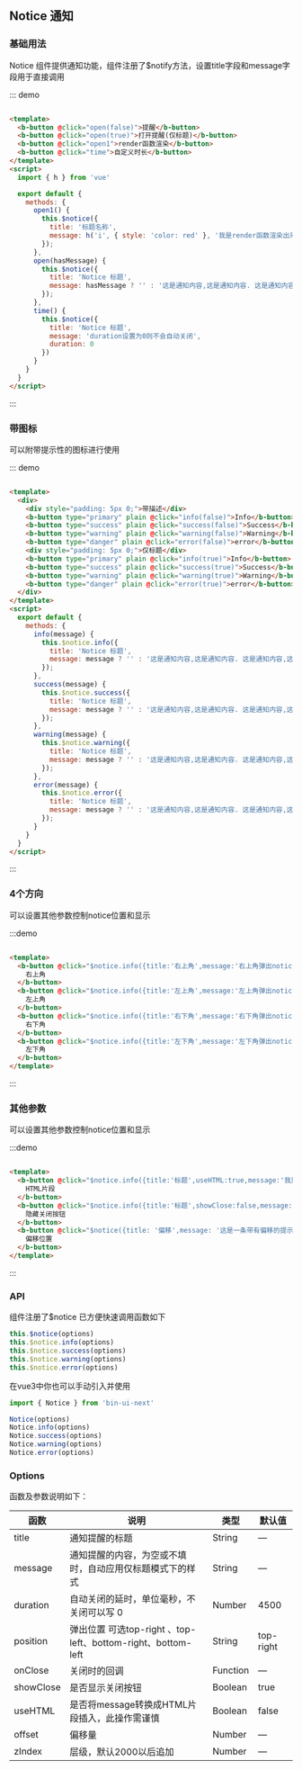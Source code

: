 ## Notice 通知

<div class="global-anchor">
  <b-anchor :scroll-offset="100">
    <b-anchor-link href="#ji-chu-yong-fa" title="基础用法"></b-anchor-link>
    <b-anchor-link href="#dai-tu-biao" title="带图标"></b-anchor-link>
    <b-anchor-link href="#4ge-fang-xiang" title="4个方向"></b-anchor-link>
    <b-anchor-link href="#qi-ta-can-shu" title="其他参数调用"></b-anchor-link>
    <b-anchor-link href="#api" title="API"></b-anchor-link>
    <b-anchor-link href="#options" title="Options"></b-anchor-link>
  </b-anchor>
</div>

### 基础用法

Notice 组件提供通知功能，组件注册了$notify方法，设置title字段和message字段用于直接调用

::: demo

```html

<template>
  <b-button @click="open(false)">提醒</b-button>
  <b-button @click="open(true)">打开提醒(仅标题)</b-button>
  <b-button @click="open1">render函数渲染</b-button>
  <b-button @click="time">自定义时长</b-button>
</template>
<script>
  import { h } from 'vue'

  export default {
    methods: {
      open1() {
        this.$notice({
          title: '标题名称',
          message: h('i', { style: 'color: red' }, '我是render函数渲染出来的内容')
        });
      },
      open(hasMessage) {
        this.$notice({
          title: 'Notice 标题',
          message: hasMessage ? '' : '这是通知内容,这是通知内容. 这是通知内容,这是通知内容.'
        });
      },
      time() {
        this.$notice({
          title: 'Notice 标题',
          message: 'duration设置为0则不会自动关闭',
          duration: 0
        })
      }
    }
  }
</script>
```

:::

### 带图标

可以附带提示性的图标进行使用

::: demo

```html

<template>
  <div>
    <div style="padding: 5px 0;">带描述</div>
    <b-button type="primary" plain @click="info(false)">Info</b-button>
    <b-button type="success" plain @click="success(false)">Success</b-button>
    <b-button type="warning" plain @click="warning(false)">Warning</b-button>
    <b-button type="danger" plain @click="error(false)">error</b-button>
    <div style="padding: 5px 0;">仅标题</div>
    <b-button type="primary" plain @click="info(true)">Info</b-button>
    <b-button type="success" plain @click="success(true)">Success</b-button>
    <b-button type="warning" plain @click="warning(true)">Warning</b-button>
    <b-button type="danger" plain @click="error(true)">error</b-button>
  </div>
</template>
<script>
  export default {
    methods: {
      info(message) {
        this.$notice.info({
          title: 'Notice 标题',
          message: message ? '' : '这是通知内容,这是通知内容. 这是通知内容,这是通知内容.'
        });
      },
      success(message) {
        this.$notice.success({
          title: 'Notice 标题',
          message: message ? '' : '这是通知内容,这是通知内容. 这是通知内容,这是通知内容.'
        });
      },
      warning(message) {
        this.$notice.warning({
          title: 'Notice 标题',
          message: message ? '' : '这是通知内容,这是通知内容. 这是通知内容,这是通知内容.'
        });
      },
      error(message) {
        this.$notice.error({
          title: 'Notice 标题',
          message: message ? '' : '这是通知内容,这是通知内容. 这是通知内容,这是通知内容.'
        });
      }
    }
  }
</script>
```

:::

### 4个方向

可以设置其他参数控制notice位置和显示

:::demo

```html

<template>
  <b-button @click="$notice.info({title:'右上角',message:'右上角弹出notice',position:'top-right'})">
    右上角
  </b-button>
  <b-button @click="$notice.info({title:'左上角',message:'左上角弹出notice',position:'top-left'})">
    左上角
  </b-button>
  <b-button @click="$notice.info({title:'右下角',message:'右下角弹出notice',position:'bottom-right'})">
    右下角
  </b-button>
  <b-button @click="$notice.info({title:'左下角',message:'左下角弹出notice',position:'bottom-left'})">
    左下角
  </b-button>
</template>
```

:::

### 其他参数

可以设置其他参数控制notice位置和显示

:::demo

```html

<template>
  <b-button @click="$notice.info({title:'标题',useHTML:true,message:'我是<i>html</i>片段插入的内容'})">
    HTML片段
  </b-button>
  <b-button @click="$notice.info({title:'标题',showClose:false,message:'隐藏关闭按钮内容'})">
    隐藏关闭按钮
  </b-button>
  <b-button @click="$notice({title: '偏移',message: '这是一条带有偏移的提示消息',offset: 200})">
    偏移位置
  </b-button>
</template>
```

:::

### API

组件注册了$notice 已方便快速调用函数如下

```javascript
this.$notice(options)
this.$notice.info(options)
this.$notice.success(options)
this.$notice.warning(options)
this.$notice.error(options)
```


在vue3中你也可以手动引入并使用

```javascript
import { Notice } from 'bin-ui-next'

Notice(options)
Notice.info(options)
Notice.success(options)
Notice.warning(options)
Notice.error(options)

```

### Options

函数及参数说明如下：


| 函数      | 说明    |  类型      | 默认值      |
|---------- |-------- |---------- |---------|
| title     |  通知提醒的标题   | String  | —  |
| message     | 通知提醒的内容，为空或不填时，自动应用仅标题模式下的样式   | String  | —  |
| duration     | 自动关闭的延时，单位毫秒，不关闭可以写 0 | Number | 4500  |
| position     | 弹出位置 可选top-right 、top-left、bottom-right、bottom-left| String | top-right  |
| onClose     | 关闭时的回调 | Function	 |  —  |
| showClose     | 是否显示关闭按钮 | Boolean	 |  true  |
| useHTML     | 是否将message转换成HTML片段插入，此操作需谨慎 | Boolean	 |  false  |
| offset     | 偏移量 | Number	 |  —   |
| zIndex     | 层级，默认2000以后追加 | Number	 |  —   |
